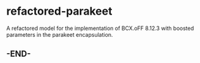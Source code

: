 # refactored-parakeet
A refactored model for the implementation of BCX.oFF 8.12.3 with boosted parameters in the parakeet encapsulation.

## -END-

